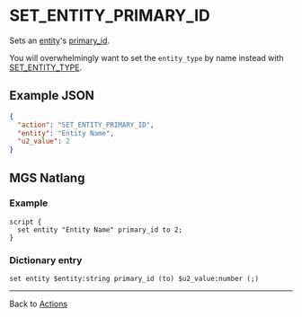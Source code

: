 # SET_ENTITY_PRIMARY_ID

Sets an [entity](../entities)'s [primary_id](../entities/entity_properties).

You will overwhelmingly want to set the `entity_type` by name instead with [SET_ENTITY_TYPE](../actions/SET_ENTITY_TYPE).

## Example JSON

```json
{
  "action": "SET_ENTITY_PRIMARY_ID",
  "entity": "Entity Name",
  "u2_value": 2
}
```

## MGS Natlang

### Example

```mgs
script {
  set entity "Entity Name" primary_id to 2;
}
```

### Dictionary entry

```
set entity $entity:string primary_id (to) $u2_value:number (;)
```

---

Back to [Actions](../actions)
